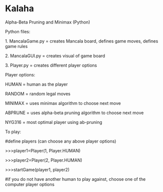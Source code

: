 # Kalaha
Alpha-Beta Pruning and Minimax (Python) <br>

Python files:
<p> 1. MancalaGame.py = creates Mancala board, defines game moves, defines game rules </p>
<p> 2. MancalaGUI.py = creates visual of game board </p>
<p> 3. Player.py = creates different player options </p>

Player options: 
<p> HUMAN = human as the player </p>
<p> RANDOM = random legal moves </p>
<p> MINIMAX = uses minimax algorithm to choose next move</p>
<p> ABPRUNE = uses alpha-beta pruning algorithm to choose next move</p>
<p> NYG316 = most optimal player using ab-pruning </p>

To play:
<p>#define players (can choose any above player options)</p>
<p>>>>player1=Player(1, Player.HUMAN)</p>
<p>>>>player2=Player(2, Player.HUMAN)</p>
<p>>>>startGame(player1, player2)</p>
<p>#if you do not have another human to play against, choose one of the computer player options</p>

